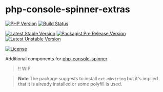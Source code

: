 # php-console-spinner-extras

[![PHP Version](https://img.shields.io/packagist/php-v/alecrabbit/php-console-spinner-extras/dev-main.svg)](https://php.net)
[![Build Status](https://github.com/alecrabbit/php-console-spinner-extras/workflows/test/badge.svg)](https://github.com/alecrabbit/php-console-spinner-extras/actions)

[![Latest Stable Version](https://poser.pugx.org/alecrabbit/php-console-spinner-extras/v/stable)](https://packagist.org/packages/alecrabbit/php-console-spinner-extras)
[![Packagist Pre Release Version](https://img.shields.io/packagist/vpre/alecrabbit/php-console-spinner-extras)](https://packagist.org/packages/alecrabbit/php-console-spinner-extras)
[![Latest Unstable Version](https://poser.pugx.org/alecrabbit/php-console-spinner-extras/v/unstable)](https://packagist.org/packages/alecrabbit/php-console-spinner-extras)

[![License](https://poser.pugx.org/alecrabbit/php-console-spinner-extras/license)](https://packagist.org/packages/alecrabbit/php-console-spinner-extras)

Additional components for [php-console-spinner](https://github.com/alecrabbit/php-console-spinner)

> ‼️ WIP

> **Note**
> The package suggests to install `ext-mbstring` but it's implied that it is already installed or some polyfill is used.
